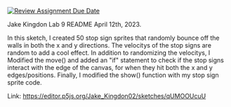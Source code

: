 [![Review Assignment Due Date](https://classroom.github.com/assets/deadline-readme-button-24ddc0f5d75046c5622901739e7c5dd533143b0c8e959d652212380cedb1ea36.svg)](https://classroom.github.com/a/crkVFvoc)

Jake Kingdon 
Lab 9 README
April 12th, 2023. 

In this sketch, I created 50 stop sign sprites that randomly bounce off the walls in both the x and y directions. The velocitys of the stop signs are random to add a cool effect. In addition to randomizing the velocitys, I Modified the move() and added an "if" statement to check if the stop signs interact with the edge of the canvas, for when they hit both the x and y edges/positions. Finally, I modified the show() function with my stop sign sprite code. 

Link: https://editor.p5js.org/Jake_Kingdon02/sketches/qUMOOUcuU
